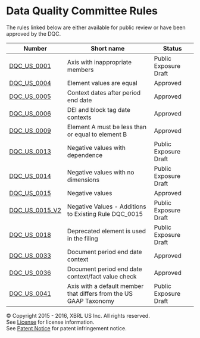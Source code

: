 # Data Quality Committee Rules

The rules linked below are either available for public review or have been approved by the DQC.

| Number | Short name | Status |
| ----- | ----- | ----- |
| [DQC_US_0001](DQC_US_0001/DQC_0001.md) | Axis with inappropriate members | Public Exposure Draft |
| [DQC_US_0004](DQC_US_0004/DQC_0004.md) | Element values are equal | Approved |
| [DQC_US_0005](DQC_US_0005/DQC_0005.md) | Context dates after period end date | Approved |
| [DQC_US_0006](DQC_US_0006/DQC_0006.md) | DEI and block tag date contexts | Approved |
| [DQC_US_0009](DQC_US_0009/DQC_0009.md) | Element A must be less than or equal to element B | Approved |
| [DQC_US_0013](DQC_US_0013/DQC_0013.md) | Negative values with dependence | Public Exposure Draft |
| [DQC_US_0014](DQC_US_0014/DQC_0014.md) | Negative values with no dimensions | Public Exposure Draft |
| [DQC_US_0015](DQC_US_0015/DQC_0015.md) | Negative values | Approved |
| [DQC_US_0015_V2](DQC_US_0015/DQC_0015_V2.md) | Negative Values - Additions to Existing Rule DQC_0015 | Public Exposure Draft |
| [DQC_US_0018](DQC_US_0018/DQC_0018.md) | Deprecated element is used in the filing | Public Exposure Draft |
| [DQC_US_0033](DQC_US_0033/DQC_0033.md) | Document period end date context | Approved |
| [DQC_US_0036](DQC_US_0036/DQC_0036.md) | Document period end date context/fact value check | Approved |
| [DQC_US_0041](DQC_US_0041/DQC_0041.md) | Axis with a default member that differs from the US GAAP Taxonomy | Public Exposure Draft |

© Copyright 2015 - 2016, XBRL US Inc. All rights reserved.   
See [License](../License.md) for license information.  
See [Patent Notice](../PatentNotice.md) for patent infringement notice.
